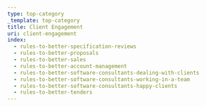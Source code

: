 ```yaml
---
type: top-category
_template: top-category
title: Client Engagement
uri: client-engagement
index:
  - rules-to-better-specification-reviews
  - rules-to-better-proposals
  - rules-to-better-sales
  - rules-to-better-account-management
  - rules-to-better-software-consultants-dealing-with-clients
  - rules-to-better-software-consultants-working-in-a-team
  - rules-to-better-software-consultants-happy-clients
  - rules-to-better-tenders
---
```


